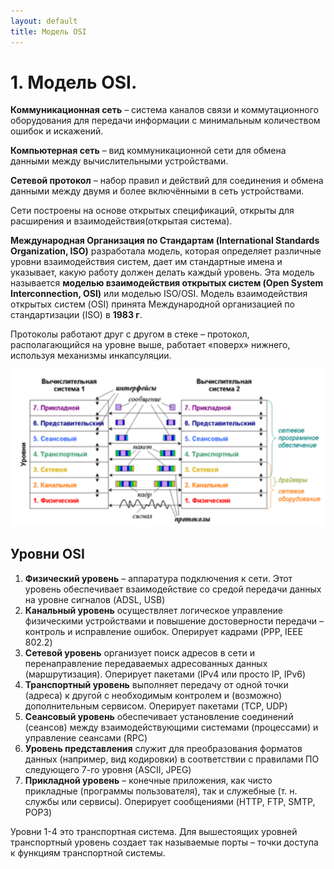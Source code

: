 ```yaml
---
layout: default
title: Модель OSI
---
```


# 1. Модель OSI.

**Коммуникационная сеть** – система каналов связи и коммутационного оборудования для передачи информации с минимальным количеством ошибок и искажений.

**Компьютерная сеть** – вид коммуникационной сети для обмена данными между вычислительными устройствами.

**Сетевой протокол** – набор правил и действий для соединения и обмена данными между двумя и более включёнными в сеть устройствами.

Сети построены на основе открытых спецификаций, открыты для расширения и взаимодействия(открытая система).

**Международная Организация по Стандартам (International Standards Organization, ISO)** разработала модель, которая определяет различные уровни 
взаимодействия систем, дает им стандартные имена и указывает, какую работу должен делать каждый уровень. Эта модель называется **моделью взаимодействия открытых систем (Open System Interconnection, OSI)** или моделью ISO/OSI.
Модель взаимодействия открытых систем (OSI) принята Международной организацией по стандартизации (ISO) в **1983 г**.

Протоколы работают друг с другом в стеке – протокол, располагающийся на уровне выше, работает «поверх» нижнего, используя механизмы инкапсуляции.

![](images/chrome_2017-05-21_13-43-01.png)

## Уровни OSI

1. **Физический уровень** – аппаратура подключения к сети. Этот уровень обеспечивает взаимодействие со средой передачи данных на уровне сигналов (ADSL, USB)
2. **Канальный уровень** осуществляет логическое управление физическими устройствами и повышение достоверности передачи – контроль и исправление ошибок. Оперирует кадрами (PPP, IEEE 802.2)
3. **Сетевой уровень** организует поиск адресов в сети и перенаправление передаваемых адресованных данных (маршрутизация). Оперирует пакетами (IPv4 или просто IP, IPv6)
4. **Транспортный уровень** выполняет передачу от одной точки (адреса) к другой с необходимым контролем и (возможно) дополнительным сервисом. Оперирует пакетами (TCP, UDP)
5. **Сеансовый уровень** обеспечивает установление соединений (сеансов) между взаимодействующими системами (процессами) и управление сеансами (RPC)
6. **Уровень представления** служит для преобразования форматов данных (например, вид кодировки) в соответствии с правилами ПО следующего 7-го уровня (ASCII, JPEG)
7. **Прикладной уровень** – конечные приложения, как чисто прикладные (программы пользователя), так и служебные (т. н. службы или сервисы). Оперирует сообщениями (HTTP, FTP, SMTP, POP3)

Уровни 1-4 это транспортная система. Для вышестоящих уровней транспортный уровень создает так называемые порты – точки доступа к функциям транспортной системы.